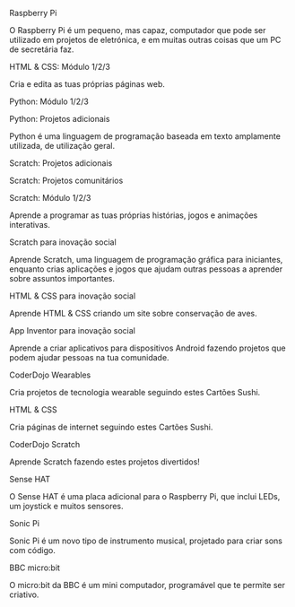Raspberry Pi

O Raspberry Pi é um pequeno, mas capaz, computador que pode ser utilizado em projetos de eletrónica, e em muitas outras coisas que um PC de secretária faz.

HTML & CSS: Módulo 1/2/3

Cria e edita as tuas próprias páginas web.

Python: Módulo 1/2/3

Python: Projetos adicionais

Python é uma linguagem de programação baseada em texto amplamente utilizada, de utilização geral.

Scratch: Projetos adicionais

Scratch: Projetos comunitários

Scratch: Módulo 1/2/3

Aprende a programar as tuas próprias histórias, jogos e animações interativas.

Scratch para inovação social

Aprende Scratch, uma linguagem de programação gráfica para iniciantes, enquanto crias aplicações e jogos que ajudam outras pessoas a aprender sobre assuntos importantes.

HTML & CSS para inovação social

Aprende HTML & CSS criando um site sobre conservação de aves.

App Inventor para inovação social

Aprende a criar aplicativos para dispositivos Android fazendo projetos que podem ajudar pessoas na tua comunidade.

CoderDojo Wearables

Cria projetos de tecnologia wearable seguindo estes Cartões Sushi.

HTML & CSS

Cria páginas de internet seguindo estes Cartões Sushi.

CoderDojo Scratch

Aprende Scratch fazendo estes projetos divertidos!

Sense HAT

O Sense HAT é uma placa adicional para o Raspberry Pi, que inclui LEDs, um joystick e muitos sensores.

Sonic Pi

Sonic Pi é um novo tipo de instrumento musical, projetado para criar sons com código.

BBC micro:bit

O micro:bit da BBC é um mini computador, programável que te permite ser criativo.